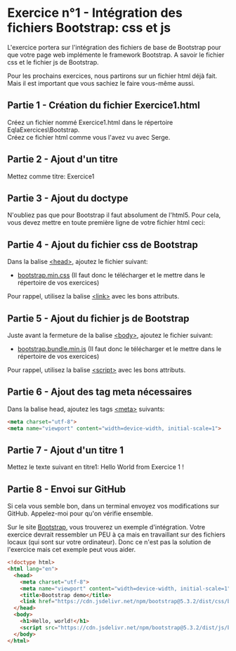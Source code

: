 # Exercice n°1 - Intégration des fichiers Bootstrap: css et js
L'exercice portera sur l'intégration des fichiers de base de Bootstrap pour que votre page web implémente le framework Bootstrap. A savoir le fichier css et le fichier js de Bootstrap.

Pour les prochains exercices, nous partirons sur un fichier html déjà fait. Mais il est important que vous sachiez le faire vous-même aussi.

## Partie 1 - Création du fichier Exercice1.html
Créez un fichier nommé Exercice1.html dans le répertoire EqlaExercices\Bootstrap.  
Créez ce fichier html comme vous l'avez vu avec Serge.

## Partie 2 - Ajout d'un titre
Mettez comme titre: Exercice1

## Partie 3 - Ajout du doctype
N'oubliez pas que pour Bootstrap il faut absolument de l'html5. Pour cela, vous devez mettre en toute première ligne de votre fichier html ceci: [<!doctype html>](https://developer.mozilla.org/fr/docs/Glossary/Doctype "Qu'est-ce que le doctype sur Mozilla ?")

## Partie 4 - Ajout du fichier css de Bootstrap

Dans la balise [\<head>](https://developer.mozilla.org/fr/docs/Web/HTML/Element/head "Element head sur Mozilla"), ajoutez le fichier suivant:
- [bootstrap.min.css](Files/bootstrap.min.css?raw=1) (Il faut donc le télécharger et le mettre dans le répertoire de vos exercices)

Pour rappel, utilisez la balise [\<link>](https://developer.mozilla.org/fr/docs/Web/HTML/Element/link "Element link sur Mozilla") avec les bons attributs.

## Partie 5 - Ajout du fichier js de Bootstrap

Juste avant la fermeture de la balise [\<body>](https://developer.mozilla.org/fr/docs/Web/HTML/Element/body "Element body sur Mozilla"), ajoutez le fichier suivant:
- [bootstrap.bundle.min.js](Files/bootstrap.bundle.min.js?raw=1) (Il faut donc le télécharger et le mettre dans le répertoire de vos exercices)

Pour rappel, utilisez la balise [\<script>](https://developer.mozilla.org/fr/docs/Web/HTML/Element/script#exemples "Element script sur Mozilla") avec les bons attributs.

## Partie 6 - Ajout des tag meta nécessaires
Dans la balise head, ajoutez les tags [\<meta>](https://developer.mozilla.org/fr/docs/Web/HTML/Element/meta "Element meta sur Mozilla") suivants:
```html
<meta charset="utf-8">
<meta name="viewport" content="width=device-width, initial-scale=1">
```

## Partie 7 - Ajout d'un titre 1
Mettez le texte suivant en titre1: Hello World from Exercice 1 !

## Partie 8 - Envoi sur GitHub
Si cela vous semble bon, dans un terminal envoyez vos modifications sur GitHub.
Appelez-moi pour qu'on vérifie ensemble.

Sur le site [Bootstrap](https://getbootstrap.com/docs/5.2/getting-started/introduction/ "Au point \"2. Include Bootstrap’s CSS and JS.\""), vous trouverez un exemple d'intégration. Votre exercice devrait ressembler un PEU à ça mais en travaillant sur des fichiers locaux (qui sont sur votre ordinateur). Donc ce n'est pas la solution de l'exercice mais cet exemple peut vous aider.
```html
<!doctype html>
<html lang="en">
  <head>
    <meta charset="utf-8">
    <meta name="viewport" content="width=device-width, initial-scale=1">
    <title>Bootstrap demo</title>
    <link href="https://cdn.jsdelivr.net/npm/bootstrap@5.3.2/dist/css/bootstrap.min.css" rel="stylesheet" integrity="sha384-T3c6CoIi6uLrA9TneNEoa7RxnatzjcDSCmG1MXxSR1GAsXEV/Dwwykc2MPK8M2HN" crossorigin="anonymous">
  </head>
  <body>
    <h1>Hello, world!</h1>
    <script src="https://cdn.jsdelivr.net/npm/bootstrap@5.3.2/dist/js/bootstrap.bundle.min.js" integrity="sha384-C6RzsynM9kWDrMNeT87bh95OGNyZPhcTNXj1NW7RuBCsyN/o0jlpcV8Qyq46cDfL" crossorigin="anonymous"></script>
  </body>
</html>
```